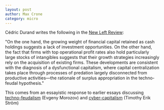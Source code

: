 ```yaml
---
layout: post
author: Max Crone
category: micro
---
```


Cédric Durand writes the following in the [New Left Review](https://newleftreview.org/issues/ii136/articles/cedric-durand-scouting-capital-s-frontiers):

"On the one hand, the growing weight of financial capital retained as cash holdings suggests a lack of investment opportunities.
On the other hand, the fact that firms with top operational profit rates also hold particularly large stocks of intangibles suggests that their growth strategies increasingly rely on the acquisition of existing firms.
These developments are consistent with the diagnosis of a dysfunctional capitalism, where capital centralization takes place through processes of predation largely disconnected from productive activities—the rationale of surplus appropriation in the techno-feudal hypothesis."

This comes from an essayistic response to earlier essays discussing [techno-feudalism](https://newleftreview.org/issues/ii133/articles/evgeny-morozov-critique-of-techno-feudal-reason) (Evgeny Morozov) and [cyber-capitalism](https://newleftreview.org/issues/ii135/articles/timothy-erik-strom-capital-and-cybernetics) (Timothy Erik Ström)
